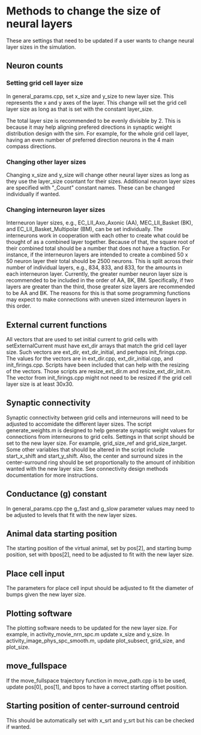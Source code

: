 Methods to change the size of neural layers
===========================================

These are settings that need to be updated if a user wants to change neural layer sizes in the simulation.

## Neuron counts

### Setting grid cell layer size

In general_params.cpp, set x_size and y_size to new layer size. This represents the x and y axes of the layer. This change will set the grid cell layer size as long as that is set with the constant layer_size.

The total layer size is recommended to be evenly divisible by 2. This is because it may help aligning prefered directions in synaptic weight distribution design with the sim. For example, for the whole grid cell layer, having an even number of preferred direction neurons in the 4 main compass directions.

### Changing other layer sizes

Changing x_size and y_size will change other neural layer sizes as long as they use the layer_size cosntant for their sizes. Additional neuron layer sizes are specified with "\_Count" constant names. These can be changed individually if wanted.

### Changing interneuron layer sizes

Interneuron layer sizes, e.g., EC_LII_Axo_Axonic (AA), MEC_LII_Basket (BK), and EC_LII_Basket_Multipolar (BM), can be set individually. The interneurons work in cooperation with each other to create what could be thought of as a combined layer together. Because of that, the square root of their combined total should be a number that does not have a fraction. For instance, if the interneuron layers are intended to create a combined 50 x 50 neuron layer their total should be 2500 neurons. This is split across their number of individual layers, e.g., 834, 833, and 833, for the amounts in each interneuron layer. Currently, the greater number neuron layer size is recommended to be included in the order of AA, BK, BM. Specifically, if two layers are greater than the third, those greater size layers are recommended to be AA and BK. The reasons for this is that some programming functions may expect to make connections with uneven sized interneuron layers in this order.

## External current functions

All vectors that are used to set initial current to grid cells with setExternalCurrent must have ext_dir arrays that match the grid cell layer size. Such vectors are ext_dir, ext_dir_initial, and perhaps init_firings.cpp. The values for the vectors are in ext_dir.cpp, ext_dir_initial.cpp, and init_firings.cpp. Scripts have been included that can help with the resizing of the vectors. Those scripts are resize_ext_dir.m and resize_ext_dir_init.m. The vector from init_firings.cpp might not need to be resized if the grid cell layer size is at least 30x30.

## Synaptic connectivity

Synaptic connectivity between grid cells and interneurons will need to be adjusted to accomidate the different layer sizes. The script generate_weights.m is designed to help generate synaptic weight values for connections from interneurons to grid cells. Settings in that script should be set to the new layer size. For example, grid_size_ref and grid_size_target. Some other variables that should be altered in the script include start_x_shift and start_y_shift. Also, the center and surround sizes in the center-surround ring should be set proportionally to the amount of inhibition wanted with the new layer size. See connectivity design methods documentation for more instructions.

## Conductance (g) constant

In general_params.cpp the g_fast and g_slow parameter values may need to be adjusted to levels that fit with the new layer sizes.

## Animal data starting position

The starting position of the virtual animal, set by pos\[2\], and starting bump position, set with bpos\[2\], need to be adjusted to fit with the new layer size.

## Place cell input

The parameters for place cell input should be adjusted to fit the diameter of bumps given the new layer size.

## Plotting software

The plotting software needs to be updated for the new layer size. For example, in activity_movie_nrn_spc.m update x_size and y_size. In activity_image_phys_spc_smooth.m, update plot_subsect, grid_size, and plot_size.

## move_fullspace

If the move_fullspace trajectory function in move_path.cpp is to be used, update pos\[0\], pos\[1\], and bpos to have a correct starting offset position.

## Starting position of center-surround centroid

This should be automatically set with x_srt and y_srt but his can be checked if wanted.